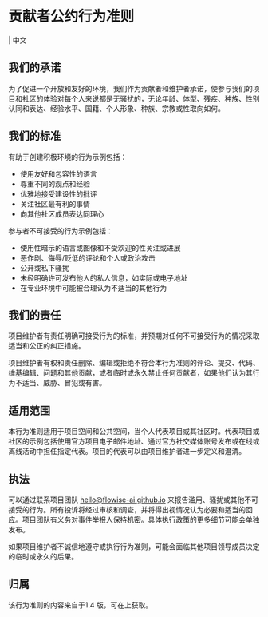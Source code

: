 <!-- markdownlint-disable MD030 -->

# 贡献者公约行为准则

 | 中文

## 我们的承诺

为了促进一个开放和友好的环境，我们作为贡献者和维护者承诺，使参与我们的项目和社区的体验对每个人来说都是无骚扰的，无论年龄、体型、残疾、种族、性别认同和表达、经验水平、国籍、个人形象、种族、宗教或性取向如何。

## 我们的标准

有助于创建积极环境的行为示例包括：

-   使用友好和包容性的语言
-   尊重不同的观点和经验
-   优雅地接受建设性的批评
-   关注社区最有利的事情
-   向其他社区成员表达同理心

参与者不可接受的行为示例包括：

-   使用性暗示的语言或图像和不受欢迎的性关注或进展
-   恶作剧、侮辱/贬低的评论和个人或政治攻击
-   公开或私下骚扰
-   未经明确许可发布他人的私人信息，如实际或电子地址
-   在专业环境中可能被合理认为不适当的其他行为

## 我们的责任

项目维护者有责任明确可接受行为的标准，并预期对任何不可接受行为的情况采取适当和公正的纠正措施。

项目维护者有权和责任删除、编辑或拒绝不符合本行为准则的评论、提交、代码、维基编辑、问题和其他贡献，或者临时或永久禁止任何贡献者，如果他们认为其行为不适当、威胁、冒犯或有害。

## 适用范围

本行为准则适用于项目空间和公共空间，当个人代表项目或其社区时。代表项目或社区的示例包括使用官方项目电子邮件地址、通过官方社交媒体账号发布或在线或离线活动中担任指定代表。项目的代表可以由项目维护者进一步定义和澄清。

## 执法

可以通过联系项目团队 hello@flowise-ai.github.io 来报告滥用、骚扰或其他不可接受的行为。所有投诉将经过审核和调查，并将得出视情况认为必要和适当的回应。项目团队有义务对事件举报人保持机密。具体执行政策的更多细节可能会单独发布。

如果项目维护者不诚信地遵守或执行行为准则，可能会面临其他项目领导成员决定的临时或永久的后果。

## 归属

该行为准则的内容来自于1.4 版，可在上获取。

[主页]: http://contributor-covenant.org
